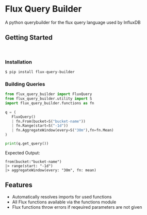 # Flux Query Builder

A python querybuilder for the flux query language used by InfluxDB

## Getting Started
<br>

### Installation

```shell
$ pip install flux-query-builder
 ```

 ### Building Queries

 ```py
from flux_query_builder import FluxQuery
from flux_query_builder.utility import S
import flux_query_builder.functions as fn
	
q = (
	FluxQuery() 
	| fn.From(bucket=S("bucket-name")) 
	| fn.Range(start=S("-1d"))
	| fn.AggregateWindow(every=S("30m"),fn=fn.Mean)
)

print(q.get_query())
```

Expected Output:

```flux
from(bucket:"bucket-name")
|> range(start: "-1d")
|> aggregateWindow(every: "30m", fn: mean)
```

## Features

- Automatically resolves imports for used functions
- All Flux functions available via the functions module
- Flux functions throw errors if reqeuired parameters are not given 

## 